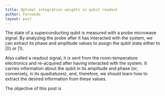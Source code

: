 ```yaml
---
title: Optimal integration weights in qubit readout
author: Fernando
layout: post
---
```


The state of a superconducting qubit is measured with a probe microwave signal. By analyzing the probe after it has interacted with the system, 
we can extract its phase and amplitude values to assign the qubit state either to $\left|0\right>$ or $\left|1\right>$. 

Also called a readout signal, it is sent from
the room-temperature electronics and re-acquired after having interacted with the system. It carries information about the qubit
in its amplitude and phase (or, conversely, in its quadratures), and, therefore, we should learn how to extract the desired information
from these values.

The objective of this post is 
